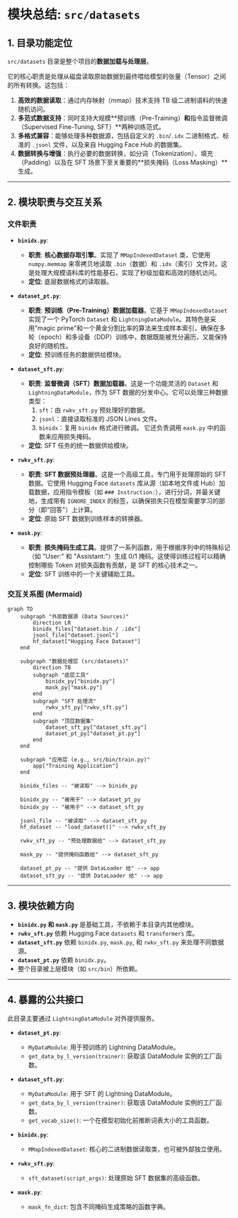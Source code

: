 # 模块总结: `src/datasets`

## 1. 目录功能定位

`src/datasets` 目录是整个项目的**数据加载与处理层**。

它的核心职责是处理从磁盘读取原始数据到最终喂给模型的张量（Tensor）之间的所有转换。这包括：
1.  **高效的数据读取**：通过内存映射（mmap）技术支持 TB 级二进制语料的快速随机访问。
2.  **多范式数据支持**：同时支持大规模**预训练（Pre-Training）**和**指令监督微调（Supervised Fine-Tuning, SFT）**两种训练范式。
3.  **多格式兼容**：能够处理多种数据源，包括自定义的 `.bin`/`.idx` 二进制格式、标准的 `.jsonl` 文件，以及来自 Hugging Face Hub 的数据集。
4.  **数据转换与增强**：执行必要的数据转换，如分词（Tokenization）、填充（Padding）以及在 SFT 场景下至关重要的**损失掩码（Loss Masking）**生成。

---

## 2. 模块职责与交互关系

### 文件职责

- **`binidx.py`**:
  - **职责**: **核心数据存取引擎**。实现了 `MMapIndexedDataset` 类，它使用 `numpy.memmap` 来零拷贝地读取 `.bin`（数据）和 `.idx`（索引）文件对。这是处理大规模语料库的性能基石，实现了秒级加载和高效的随机访问。
  - **定位**: 底层数据格式的读取器。

- **`dataset_pt.py`**:
  - **职责**: **预训练（Pre-Training）数据加载器**。它基于 `MMapIndexedDataset` 实现了一个 PyTorch `Dataset` 和 `LightningDataModule`。其特色是采用"magic prime"和一个黄金分割比率的算法来生成样本索引，确保在多轮（epoch）和多设备（DDP）训练中，数据既能被充分遍历，又能保持良好的随机性。
  - **定位**: 预训练任务的数据供给模块。

- **`dataset_sft.py`**:
  - **职责**: **监督微调（SFT）数据加载器**。这是一个功能灵活的 `Dataset` 和 `LightningDataModule`，作为 SFT 数据的分发中心。它可以处理三种数据类型：
    1.  `sft`：由 `rwkv_sft.py` 预处理好的数据。
    2.  `jsonl`：直接读取标准的 JSON Lines 文件。
    3.  `binidx`：复用 `binidx` 格式进行微调。
    它还负责调用 `mask.py` 中的函数来应用损失掩码。
  - **定位**: SFT 任务的统一数据供给模块。

- **`rwkv_sft.py`**:
  - **职责**: **SFT 数据预处理器**。这是一个高级工具，专门用于处理原始的 SFT 数据。它使用 Hugging Face `datasets` 库从源（如本地文件或 Hub）加载数据，应用指令模板（如 `### Instruction:`），进行分词，并最关键地，生成带有 `IGNORE_INDEX` 的标签，以确保损失只在模型需要学习的部分（即"回答"）上计算。
  - **定位**: 原始 SFT 数据到训练样本的转换器。

- **`mask.py`**:
  - **职责**: **损失掩码生成工具**。提供了一系列函数，用于根据序列中的特殊标记（如 "User:" 和 "Assistant:"）生成 0/1 掩码。这使得训练过程可以精确控制哪些 Token 对损失函数有贡献，是 SFT 的核心技术之一。
  - **定位**: SFT 训练中的一个关键辅助工具。

### 交互关系图 (Mermaid)

```mermaid
graph TD
    subgraph "外部数据源 (Data Sources)"
        direction LR
        binidx_files["dataset.bin / .idx"]
        jsonl_file["dataset.jsonl"]
        hf_dataset["Hugging Face Dataset"]
    end

    subgraph "数据处理层 (src/datasets)"
        direction TB
        subgraph "底层工具"
            binidx_py["binidx.py"]
            mask_py["mask.py"]
        end
        subgraph "SFT 处理流"
            rwkv_sft_py["rwkv_sft.py"]
        end
        subgraph "顶层数据集"
            dataset_sft_py["dataset_sft.py"]
            dataset_pt_py["dataset_pt.py"]
        end
    end
    
    subgraph "应用层 (e.g., src/bin/train.py)"
        app["Training Application"]
    end

    binidx_files -- "被读取" --> binidx_py
    
    binidx_py -- "被用于" --> dataset_pt_py
    binidx_py -- "被用于" --> dataset_sft_py

    jsonl_file -- "被读取" --> dataset_sft_py
    hf_dataset -- "load_dataset()" --> rwkv_sft_py
    
    rwkv_sft_py -- "预处理数据给" --> dataset_sft_py
    
    mask_py -- "提供掩码函数给" --> dataset_sft_py

    dataset_pt_py -- "提供 DataLoader 给" --> app
    dataset_sft_py -- "提供 DataLoader 给" --> app
```

---

## 3. 模块依赖方向

- **`binidx.py` 和 `mask.py`** 是基础工具，不依赖于本目录内其他模块。
- **`rwkv_sft.py`** 依赖 Hugging Face `datasets` 和 `transformers` 库。
- **`dataset_sft.py`** 依赖 `binidx.py`, `mask.py`, 和 `rwkv_sft.py` 来处理不同数据源。
- **`dataset_pt.py`** 依赖 `binidx.py`。
- 整个目录被上层模块（如 `src/bin`）所依赖。

---

## 4. 暴露的公共接口

此目录主要通过 `LightningDataModule` 对外提供服务。

- **`dataset_pt.py`**:
  - `MyDataModule`: 用于预训练的 Lightning DataModule。
  - `get_data_by_l_version(trainer)`: 获取该 DataModule 实例的工厂函数。

- **`dataset_sft.py`**:
  - `MyDataModule`: 用于 SFT 的 Lightning DataModule。
  - `get_data_by_l_version(trainer)`: 获取该 DataModule 实例的工厂函数。
  - `get_vocab_size()`: 一个在模型初始化前推断词表大小的工具函数。

- **`binidx.py`**:
  - `MMapIndexedDataset`: 核心的二进制数据读取类，也可被外部独立使用。

- **`rwkv_sft.py`**:
  - `sft_dataset(script_args)`: 处理原始 SFT 数据集的高级函数。

- **`mask.py`**:
  - `mask_fn_dict`: 包含不同掩码生成策略的函数字典。 